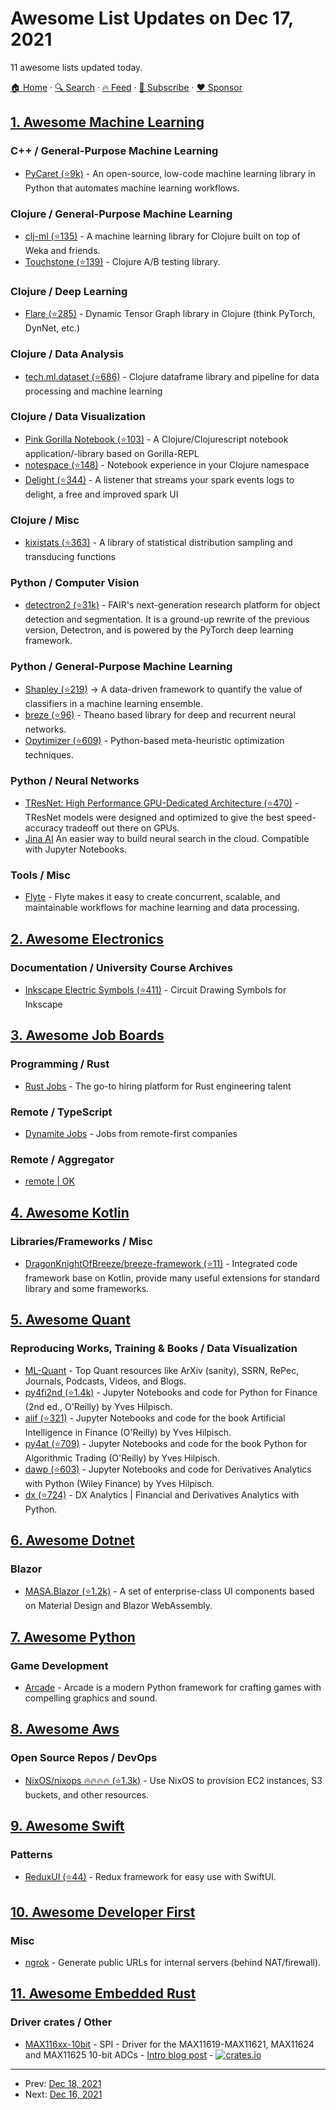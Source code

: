 # Awesome List Updates on Dec 17, 2021

11 awesome lists updated today.

[🏠 Home](/README.md) · [🔍 Search](https://www.trackawesomelist.com/search/) · [🔥 Feed](https://www.trackawesomelist.com/rss.xml) · [📮 Subscribe](https://trackawesomelist.us17.list-manage.com/subscribe?u=d2f0117aa829c83a63ec63c2f&id=36a103854c) · [❤️  Sponsor](https://github.com/sponsors/theowenyoung)



## [1. Awesome Machine Learning](/content/josephmisiti/awesome-machine-learning/README.md)

### C++ / General-Purpose Machine Learning

*   [PyCaret (⭐9k)](https://github.com/pycaret/pycaret) - An open-source, low-code machine learning library in Python that automates machine learning workflows.

### Clojure / General-Purpose Machine Learning

*   [clj-ml (⭐135)](https://github.com/joshuaeckroth/clj-ml/) - A machine learning library for Clojure built on top of Weka and friends.
*   [Touchstone (⭐139)](https://github.com/ptaoussanis/touchstone) - Clojure A/B testing library.

### Clojure / Deep Learning

*   [Flare (⭐285)](https://github.com/aria42/flare) - Dynamic Tensor Graph library in Clojure (think PyTorch, DynNet, etc.)

### Clojure / Data Analysis

*   [tech.ml.dataset (⭐686)](https://github.com/techascent/tech.ml.dataset) - Clojure dataframe library and pipeline for data processing and machine learning

### Clojure / Data Visualization

*   [Pink Gorilla Notebook (⭐103)](https://github.com/pink-gorilla/gorilla-notebook) - A Clojure/Clojurescript notebook application/-library based on Gorilla-REPL
*   [notespace (⭐148)](https://github.com/scicloj/notespace) - Notebook experience in your Clojure namespace
*   [Delight (⭐344)](https://github.com/datamechanics/delight) - A listener that streams your spark events logs to delight, a free and improved spark UI

### Clojure / Misc

*   [kixistats (⭐363)](https://github.com/MastodonC/kixi.stats) - A library of statistical distribution sampling and transducing functions

### Python / Computer Vision

*   [detectron2 (⭐31k)](https://github.com/facebookresearch/detectron2) - FAIR's next-generation research platform for object detection and segmentation. It is a ground-up rewrite of the previous version, Detectron, and is powered by the PyTorch deep learning framework.

### Python / General-Purpose Machine Learning

*   [Shapley (⭐219)](https://github.com/benedekrozemberczki/shapley) -> A data-driven framework to quantify the value of classifiers in a machine learning ensemble.
*   [breze (⭐96)](https://github.com/breze-no-salt/breze) - Theano based library for deep and recurrent neural networks.
*   [Opytimizer (⭐609)](https://github.com/gugarosa/opytimizer) - Python-based meta-heuristic optimization techniques.

### Python / Neural Networks

*   [TResNet: High Performance GPU-Dedicated Architecture (⭐470)](https://github.com/mrT23/TResNet) - TResNet models were designed and optimized to give the best speed-accuracy tradeoff out there on GPUs.
*   [Jina AI](https://jina.ai/) An easier way to build neural search in the cloud. Compatible with Jupyter Notebooks.

### Tools / Misc

*   [Flyte](https://flyte.org/) - Flyte makes it easy to create concurrent, scalable, and maintainable workflows for machine learning and data processing.

## [2. Awesome Electronics](/content/kitspace/awesome-electronics/README.md)

### Documentation / University Course Archives

*   [Inkscape Electric Symbols (⭐411)](https://github.com/upb-lea/Inkscape_electric_Symbols) - Circuit Drawing Symbols for Inkscape

## [3. Awesome Job Boards](/content/tramcar/awesome-job-boards/README.md)

### Programming / Rust

*   [Rust Jobs](https://rustjobs.dev) - The go-to hiring platform for Rust engineering talent

### Remote / TypeScript

*   [Dynamite Jobs](https://dynamitejobs.com/) - Jobs from remote-first companies

### Remote / Aggregator

*   [remote | OK](https://remoteok.com/)

## [4. Awesome Kotlin](/content/KotlinBy/awesome-kotlin/README.md)

### Libraries/Frameworks / Misc

*   [DragonKnightOfBreeze/breeze-framework (⭐11)](https://github.com/DragonKnightOfBreeze/breeze-framework) - Integrated code framework base on Kotlin, provide many useful extensions for standard library and some frameworks.

## [5. Awesome Quant](/content/wilsonfreitas/awesome-quant/README.md)

### Reproducing Works, Training & Books / Data Visualization

*   [ML-Quant](https://www.ml-quant.com/) - Top Quant resources like ArXiv (sanity), SSRN, RePec, Journals, Podcasts, Videos, and Blogs.
*   [py4fi2nd (⭐1.4k)](https://github.com/yhilpisch/py4fi2nd) - Jupyter Notebooks and code for Python for Finance (2nd ed., O'Reilly) by Yves Hilpisch.
*   [aiif (⭐321)](https://github.com/yhilpisch/aiif) - Jupyter Notebooks and code for the book Artificial Intelligence in Finance (O'Reilly) by Yves Hilpisch.
*   [py4at (⭐709)](https://github.com/yhilpisch/py4at) - Jupyter Notebooks and code for the book Python for Algorithmic Trading (O'Reilly) by Yves Hilpisch.
*   [dawp (⭐603)](https://github.com/yhilpisch/dawp) - Jupyter Notebooks and code for Derivatives Analytics with Python (Wiley Finance) by Yves Hilpisch.
*   [dx (⭐724)](https://github.com/yhilpisch/dx) - DX Analytics | Financial and Derivatives Analytics with Python.

## [6. Awesome Dotnet](/content/quozd/awesome-dotnet/README.md)

### Blazor

*   [MASA.Blazor (⭐1.2k)](https://github.com/BlazorComponent/MASA.Blazor) - A set of enterprise-class UI components based on Material Design and Blazor WebAssembly.

## [7. Awesome Python](/content/vinta/awesome-python/README.md)

### Game Development

*   [Arcade](https://api.arcade.academy/en/latest/) - Arcade is a modern Python framework for crafting games with compelling graphics and sound.

## [8. Awesome Aws](/content/donnemartin/awesome-aws/README.md)

### Open Source Repos / DevOps

*   [NixOS/nixops :fire::fire::fire::fire: (⭐1.3k)](https://github.com/NixOS/nixops) - Use NixOS to provision EC2 instances, S3 buckets, and other resources.

## [9. Awesome Swift](/content/matteocrippa/awesome-swift/README.md)

### Patterns

*   [ReduxUI (⭐44)](https://github.com/gre4ixin/ReduxUI) - Redux framework for easy use with SwiftUI.

## [10. Awesome Developer First](/content/agamm/awesome-developer-first/README.md)

### Misc

*   [ngrok](https://ngrok.com/) - Generate public URLs for internal servers (behind NAT/firewall).

## [11. Awesome Embedded Rust](/content/rust-embedded/awesome-embedded-rust/README.md)

### Driver crates / Other

*   [MAX116xx-10bit](https://crates.io/crates/max116xx-10bit) - SPI - Driver for the MAX11619-MAX11621, MAX11624 and MAX11625 10-bit ADCs - [Intro blog post](https://robamu.github.io/post/max11619-driver-rust/) - [![crates.io](https://img.shields.io/crates/v/max116xx-10bit.svg)](https://crates.io/crates/max116xx-10bit)

---

- Prev: [Dec 18, 2021](/content/2021/12/18/README.md)
- Next: [Dec 16, 2021](/content/2021/12/16/README.md)
